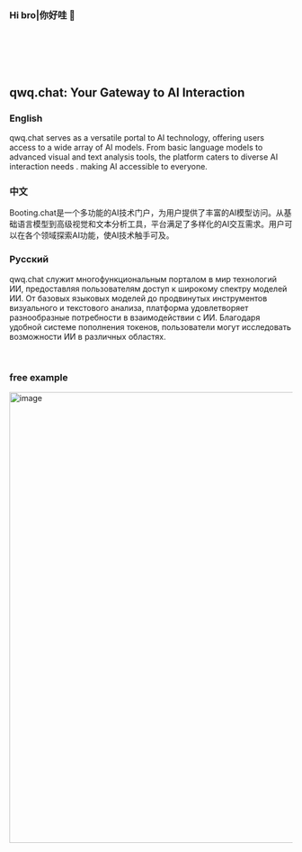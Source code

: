 ### Hi bro|你好哇 👋
<br>
<br>
<br>
<br>


## qwq.chat: Your Gateway to AI Interaction

### English
qwq.chat serves as a versatile portal to AI technology, offering users access to a wide array of AI models. From basic language models to advanced visual and text analysis tools, the platform caters to diverse AI interaction needs . making AI accessible to everyone.

### 中文
Booting.chat是一个多功能的AI技术门户，为用户提供了丰富的AI模型访问。从基础语言模型到高级视觉和文本分析工具，平台满足了多样化的AI交互需求。用户可以在各个领域探索AI功能，使AI技术触手可及。

### Русский
qwq.chat служит многофункциональным порталом в мир технологий ИИ, предоставляя пользователям доступ к широкому спектру моделей ИИ. От базовых языковых моделей до продвинутых инструментов визуального и текстового анализа, платформа удовлетворяет разнообразные потребности в взаимодействии с ИИ. Благодаря удобной системе пополнения токенов, пользователи могут исследовать возможности ИИ в различных областях.

<br>

### free example

<img width="800" hight="600"  alt="image" src="https://github.com/user-attachments/assets/2a8f42f6-cd51-4231-aac5-2275abcf07a1" />




<!-- [![uk-wakatime stats](https://github-readme-stats.vercel.app/api/wakatime?username=uk0&layout=compact)]() -->
